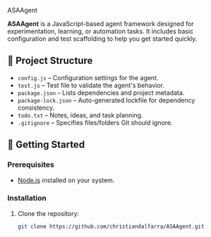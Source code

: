  ASAAgent

**ASAAgent** is a JavaScript-based agent framework designed for experimentation, learning, or automation tasks. It includes basic configuration and test scaffolding to help you get started quickly.

## 📁 Project Structure

- `config.js` – Configuration settings for the agent.
- `test.js` – Test file to validate the agent's behavior.
- `package.json` – Lists dependencies and project metadata.
- `package-lock.json` – Auto-generated lockfile for dependency consistency.
- `todo.txt` – Notes, ideas, and task planning.
- `.gitignore` – Specifies files/folders Git should ignore.

## 🚀 Getting Started

### Prerequisites

- [Node.js](https://nodejs.org/) installed on your system.

### Installation

1. Clone the repository:
   ```bash
   git clone https://github.com/christiandalfarra/ASAAgent.git
